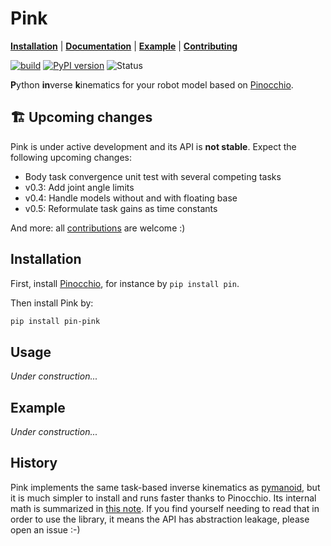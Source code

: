 # Pink

[**Installation**](https://github.com/stephane-caron/pink#installation)
| [**Documentation**](https://scaron.info/doc/pink/)
| [**Example**](https://github.com/stephane-caron/pink#example)
| [**Contributing**](CONTRIBUTING.md)

[![build](https://img.shields.io/github/workflow/status/stephane-caron/pink/CI)](https://github.com/stephane-caron/pink/actions)
[![PyPI version](https://img.shields.io/pypi/v/pin-pink)](https://pypi.org/project/pin-pink/)
![Status](https://img.shields.io/pypi/status/pin-pink)

**P**ython **in**verse **k**inematics for your robot model based on [Pinocchio](https://github.com/stack-of-tasks/pinocchio).

## 🏗️ Upcoming changes

Pink is under active development and its API is **not stable**. Expect the following upcoming changes:

- Body task convergence unit test with several competing tasks
- v0.3: Add joint angle limits
- v0.4: Handle models without and with floating base
- v0.5: Reformulate task gains as time constants

And more: all [contributions](CONTRIBUTING.md) are welcome :)

## Installation

First, install [Pinocchio](https://github.com/stack-of-tasks/pinocchio), for instance by ``pip install pin``.

Then install Pink by:

```sh
pip install pin-pink
```

## Usage

*Under construction...*

## Example

*Under construction...*

## History

Pink implements the same task-based inverse kinematics as [pymanoid](https://github.com/stephane-caron/pymanoid), but it is much simpler to install and runs faster thanks to Pinocchio. Its internal math is summarized in [this note](https://scaron.info/robot-locomotion/inverse-kinematics.html). If you find yourself needing to read that in order to use the library, it means the API has abstraction leakage, please open an issue :-)
